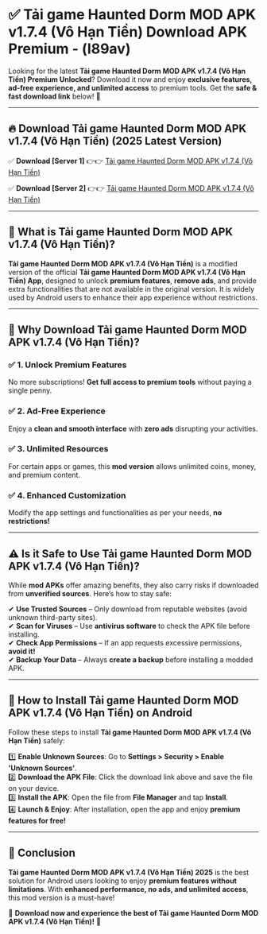 
# ✅ Tải game Haunted Dorm MOD APK v1.7.4 (Vô Hạn Tiền) Download APK Premium -  (l89av) 

Looking for the latest **Tải game Haunted Dorm MOD APK v1.7.4 (Vô Hạn Tiền) Premium Unlocked**? Download it now and enjoy **exclusive features, ad-free experience, and unlimited access** to premium tools. Get the **safe & fast download link** below! 🚀

---

## 🔥 Download Tải game Haunted Dorm MOD APK v1.7.4 (Vô Hạn Tiền) (2025 Latest Version)

✅ **Download [Server 1]** 👉👉 [Tải game Haunted Dorm MOD APK v1.7.4 (Vô Hạn Tiền) ](https://apkcomod.com?title=Tải_game_Haunted_Dorm_MOD_APK_v1.7.4_(Vô_Hạn_Tiền))  

✅ **Download [Server 2]** 👉👉 [Tải game Haunted Dorm MOD APK v1.7.4 (Vô Hạn Tiền) ](https://apkcomod.com?title=Tải_game_Haunted_Dorm_MOD_APK_v1.7.4_(Vô_Hạn_Tiền))  


---

## 📌 What is Tải game Haunted Dorm MOD APK v1.7.4 (Vô Hạn Tiền)?

**Tải game Haunted Dorm MOD APK v1.7.4 (Vô Hạn Tiền)** is a modified version of the official **Tải game Haunted Dorm MOD APK v1.7.4 (Vô Hạn Tiền) App**, designed to unlock **premium features**, **remove ads**, and provide extra functionalities that are not available in the original version. It is widely used by Android users to enhance their app experience without restrictions.

---

## 🌟 Why Download Tải game Haunted Dorm MOD APK v1.7.4 (Vô Hạn Tiền)?

### ✅ 1. Unlock Premium Features
No more subscriptions! **Get full access to premium tools** without paying a single penny.

### ✅ 2. Ad-Free Experience
Enjoy a **clean and smooth interface** with **zero ads** disrupting your activities.

### ✅ 3. Unlimited Resources
For certain apps or games, this **mod version** allows unlimited coins, money, and premium content.

### ✅ 4. Enhanced Customization
Modify the app settings and functionalities as per your needs, **no restrictions!**

---

## ⚠️ Is it Safe to Use Tải game Haunted Dorm MOD APK v1.7.4 (Vô Hạn Tiền)?

While **mod APKs** offer amazing benefits, they also carry risks if downloaded from **unverified sources**. Here’s how to stay safe:

✔ **Use Trusted Sources** – Only download from reputable websites (avoid unknown third-party sites).  
✔ **Scan for Viruses** – Use **antivirus software** to check the APK file before installing.  
✔ **Check App Permissions** – If an app requests excessive permissions, **avoid it!**  
✔ **Backup Your Data** – Always **create a backup** before installing a modded APK.

---

## 📲 How to Install Tải game Haunted Dorm MOD APK v1.7.4 (Vô Hạn Tiền) on Android

Follow these steps to install **Tải game Haunted Dorm MOD APK v1.7.4 (Vô Hạn Tiền)** safely:

1️⃣ **Enable Unknown Sources**: Go to **Settings > Security > Enable 'Unknown Sources'**.  
2️⃣ **Download the APK File**: Click the download link above and save the file on your device.  
3️⃣ **Install the APK**: Open the file from **File Manager** and tap **Install**.  
4️⃣ **Launch & Enjoy**: After installation, open the app and enjoy **premium features for free!**

---

## 🚀 Conclusion

**Tải game Haunted Dorm MOD APK v1.7.4 (Vô Hạn Tiền) 2025** is the best solution for Android users looking to enjoy **premium features without limitations**. With **enhanced performance, no ads, and unlimited access**, this mod version is a must-have!

🔻 **Download now and experience the best of Tải game Haunted Dorm MOD APK v1.7.4 (Vô Hạn Tiền)!** 🔻

